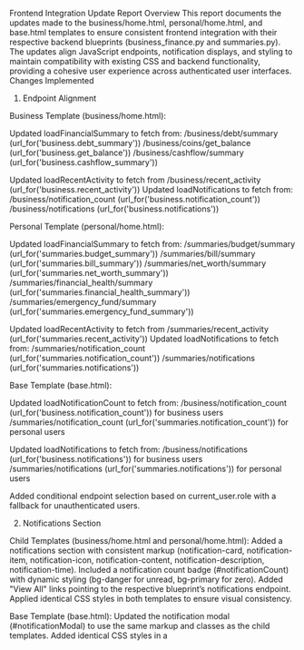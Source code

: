 Frontend Integration Update Report
Overview
This report documents the updates made to the business/home.html, personal/home.html, and base.html templates to ensure consistent frontend integration with their respective backend blueprints (business_finance.py and summaries.py). The updates align JavaScript endpoints, notification displays, and styling to maintain compatibility with existing CSS and backend functionality, providing a cohesive user experience across authenticated user interfaces.
Changes Implemented
1. Endpoint Alignment

Business Template (business/home.html):

Updated loadFinancialSummary to fetch from:
/business/debt/summary (url_for('business.debt_summary'))
/business/coins/get_balance (url_for('business.get_balance'))
/business/cashflow/summary (url_for('business.cashflow_summary'))


Updated loadRecentActivity to fetch from /business/recent_activity (url_for('business.recent_activity'))
Updated loadNotifications to fetch from:
/business/notification_count (url_for('business.notification_count'))
/business/notifications (url_for('business.notifications'))




Personal Template (personal/home.html):

Updated loadFinancialSummary to fetch from:
/summaries/budget/summary (url_for('summaries.budget_summary'))
/summaries/bill/summary (url_for('summaries.bill_summary'))
/summaries/net_worth/summary (url_for('summaries.net_worth_summary'))
/summaries/financial_health/summary (url_for('summaries.financial_health_summary'))
/summaries/emergency_fund/summary (url_for('summaries.emergency_fund_summary'))


Updated loadRecentActivity to fetch from /summaries/recent_activity (url_for('summaries.recent_activity'))
Updated loadNotifications to fetch from:
/summaries/notification_count (url_for('summaries.notification_count'))
/summaries/notifications (url_for('summaries.notifications'))




Base Template (base.html):

Updated loadNotificationCount to fetch from:
/business/notification_count (url_for('business.notification_count')) for business users
/summaries/notification_count (url_for('summaries.notification_count')) for personal users


Updated loadNotifications to fetch from:
/business/notifications (url_for('business.notifications')) for business users
/summaries/notifications (url_for('summaries.notifications')) for personal users


Added conditional endpoint selection based on current_user.role with a fallback for unauthenticated users.



2. Notifications Section

Child Templates (business/home.html and personal/home.html):
Added a notifications section with consistent markup (notification-card, notification-item, notification-icon, notification-content, notification-description, notification-time).
Included a notification count badge (#notificationCount) with dynamic styling (bg-danger for unread, bg-primary for zero).
Added "View All" links pointing to the respective blueprint’s notifications endpoint.
Applied identical CSS styles in both templates to ensure visual consistency.


Base Template (base.html):
Updated the notification modal (#notificationModal) to use the same markup and classes as the child templates.
Added identical CSS styles in a <style> block to ensure consistent appearance.
Configured the modal to display notifications with dynamic icons based on type (email, sms, whatsapp for business; info, warning, error, success for personal).



3. JavaScript Updates

Child Templates:
Implemented loadNotifications to fetch and display notifications and update the count badge, with error handling and fallback UI.
Added getNotificationIcon to map notification types to Bootstrap icons, aligned with backend functions (email, sms, whatsapp for business; info, warning, error, success for personal).
Ensured loadRecentActivity and getActivityIcon/getActivityColor functions align with backend activity types.
Retained identical formatTimeAgo, toggleAmountVisibility, and format_currency functions for consistent behavior.


Base Template:
Updated loadNotifications and loadNotificationCount to dynamically select endpoints based on current_user.role, mirroring child template logic.
Added getNotificationIcon to support all notification types from both blueprints.
Ensured formatTimeAgo is identical to child templates for consistent timestamp formatting.
Updated the notification badge (#notificationBadge) to use bg-primary/bg-danger classes, matching #notificationCount in child templates.



4. Styling and Structure

Preserved all existing CSS class names (e.g., page-container, section-card, summary-cards, top-header, bottom-nav, alert-container) across all templates to maintain compatibility with the existing CSS file (styles.css).
Added notification-specific styles in a <style> block, identical across all templates, to ensure consistent appearance for notification-card, notification-item, etc.

5. Backend Consistency

Aligned frontend endpoints with business_finance.py (/business prefix) and summaries.py (/summaries prefix) blueprints.
Ensured getNotificationIcon and activity-related functions in all templates match backend icon mappings in business_finance.py (get_notification_icon) and summaries.py (get_notification_icon, get_recent_activities).

6. Artifact IDs

business/home.html: Used existing UUID (fd99f8a0-981c-442c-94a6-a3e1ce959d5f) for updates.
personal/home.html: Assigned new UUID (7b8e9f2a-3c4d-4e5f-9876-1234567890ab) as a distinct template.
base.html: Assigned new UUID (a3b4c5d6-7890-4e3f-8a2b-1234567890cd) for updates.
Report: Reused existing UUID (96d6527b-2ab8-49af-926c-7b46049dad92) as this is an update to the previous report.

Conclusion
The updates ensure that business/home.html, personal/home.html, and base.html integrate seamlessly with their respective backend blueprints, maintain consistent UI/UX for notifications and activities, and preserve CSS compatibility. The notification modal in base.html complements the in-page notification sections in child templates, providing a centralized notification view. Future enhancements may include interactive notification features (e.g., mark-as-read buttons) or updates to additional templates.
